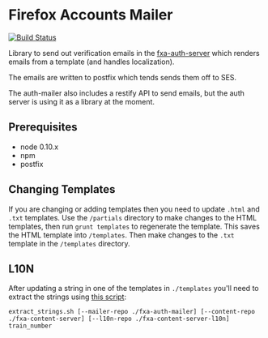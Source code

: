 Firefox Accounts Mailer
==========================

[![Build Status](https://travis-ci.org/mozilla/fxa-auth-mailer.svg?branch=master)](https://travis-ci.org/mozilla/fxa-auth-mailer)

Library to send out verification emails in the [fxa-auth-server](https://github.com/mozilla/fxa-auth-server/) which renders emails from a template (and handles localization).

The emails are written to postfix which tends sends them off to SES.

The auth-mailer also includes a restify API to send emails, but the auth server is using it as a library at the moment.

## Prerequisites

* node 0.10.x
* npm
* postfix

## Changing Templates

If you are changing or adding templates then you need to update `.html` and `.txt` templates.
Use the `/partials` directory to make changes to the HTML templates, then run `grunt templates` to regenerate the template.
This saves the HTML template into `/templates`. Then make changes to the `.txt` template in the `/templates` directory.

## L10N

After updating a string in one of the templates in `./templates` you'll need to extract the strings using [this script](https://raw.githubusercontent.com/mozilla/fxa-content-server-l10n/master/scripts/extract_strings.sh):

``extract_strings.sh [--mailer-repo ./fxa-auth-mailer] [--content-repo ./fxa-content-server] [--l10n-repo ./fxa-content-server-l10n] train_number``
